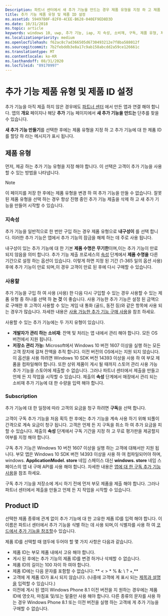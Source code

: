 ```yaml
---
Description: 파트너 센터에서 새 추가 기능을 만드는 경우 제품 유형을 지정 하 고 제품 ID를 할당 해야 합니다.
title: 추가 기능 제품 유형 및 제품 ID 설정
ms.assetid: 59497B0F-82F0-4CEE-B628-040EF9ED8D3D
ms.date: 10/31/2018
ms.topic: article
keywords: windows 10, uwp, 추가 기능, iap, 지 속성, 소비재, 구독, 제품 유형, 제품 id, 앱 내 구매, 앱 내 제품
ms.localizationpriority: medium
ms.openlocfilehash: f62ac8c7ad366505d6730493212e7f8ba588012f
ms.sourcegitcommit: 7b2febddb3e8a17c9ab158abcdd2a59ce126661c
ms.translationtype: MT
ms.contentlocale: ko-KR
ms.lasthandoff: 08/31/2020
ms.locfileid: "89170997"
---
```

# <a name="set-your-add-on-product-type-and-product-id"></a>추가 기능 제품 유형 및 제품 ID 설정

추가 기능을 아직 제출 하지 않은 경우에도 [파트너 센터](https://partner.microsoft.com/dashboard) 에서 만든 앱과 연결 해야 합니다. 앱의 **개요** 페이지나 해당 **추가** 기능 페이지에서 **새 추가 기능을 만드는** 단추를 찾을 수 있습니다.

**새 추가 기능 만들기**를 선택한 후에는 제품 유형을 지정 하 고 추가 기능에 대 한 제품 ID를 할당 하 라는 메시지가 표시 됩니다.

## <a name="product-type"></a>제품 유형

먼저, 제공 하는 추가 기능 유형을 지정 해야 합니다. 이 선택은 고객이 추가 기능을 사용할 수 있는 방법을 나타냅니다.

> [!NOTE]
> 이 페이지를 저장 한 후에는 제품 유형을 변경 하 여 추가 기능을 만들 수 없습니다. 잘못 된 제품 유형을 선택 하는 경우 항상 진행 중인 추가 기능 제출을 삭제 하 고 새 추가 기능을 만들어 시작할 수 있습니다.

<span id="durable" />

### <a name="durable"></a>지속성

추가 기능을 일반적으로 한 번만 구입 하는 경우 제품 유형으로 **내구성이** 를 선택 합니다. 이러한 추가 기능은 앱에서 추가 기능의 잠금을 해제 하는 데 주로 사용 됩니다.

내구성이 있는 추가 기능에 대 한 기본 **제품 수명은** **무기한**이며,이는 추가 기능이 만료 되지 않음을 의미 합니다. 추가 기능 제출 프로세스의 [속성](enter-add-on-properties.md) 단계에서 **제품 수명을** 다른 기간으로 설정 하는 옵션이 있습니다. 이렇게 하면 지정 된 기간 (1-365 일의 옵션 사용) 후에 추가 기능이 만료 되며,이 경우 고객이 만료 된 후에 다시 구매할 수 있습니다.

### <a name="consumable"></a>사용할

추가 기능을 구입 하 여 사용 (사용) 한 다음 다시 구입할 수 있는 경우 사용할 수 있는 제품 유형 중 하나를 선택 하 **는 것** 이 좋습니다. 사용 가능한 추가 기능은 설정 된 금액으로 구매한 후 고객이 사용할 수 있는 게임 내 통화 (골드, 동전 등)와 같은 항목에 사용 되는 경우가 많습니다. 자세한 내용은 [사용 가능한 추가 기능 구매 사용](../monetize/enable-consumable-add-on-purchases.md)을 참조 하세요.

사용할 수 있는 추가 기능에는 두 가지 유형이 있습니다.
- **개발자가 관리 하는 소비재**: 잔액 및 처리는 앱 내에서 관리 해야 합니다. 모든 OS 버전에서 지원 됩니다.
- **저장소 관리 가능:** Microsoft에서 Windows 10 버전 1607 이상을 실행 하는 모든 고객 장치에 걸쳐 잔액을 추적 합니다. 이전 버전의 OS에서는 지원 되지 않습니다. 이 옵션을 사용 하려면 Windows 10 SDK 버전 14393 이상을 사용 하 여 부모 제품을 컴파일해야 합니다. 또한 상위 제품이 게시 될 때까지 스토어 관리 사용 가능 추가 기능을 스토어에 제출할 수 없습니다. 그러나 파트너 센터에서 제출을 만들고 언제 든 지 작업을 시작할 수 있습니다. 제출의 **속성** 단계에서 매장에서 관리 되는 소비재 추가 기능에 대 한 수량을 입력 해야 합니다.

### <a name="subscription"></a>Subscription

추가 기능에 대 한 일정에 따라 고객의 요금을 청구 하려면 **구독**을 선택 합니다.

고객이 구독 추가 기능을 처음 획득 한 후에는 추가 기능을 계속 사용 하기 위해 되풀이 간격으로 계속 요금이 청구 됩니다. 고객은 언제 든 지 구독을 취소 하 여 추가 요금을 피할 수 있습니다. 제출의 **속성** 단계에서 구독 기간을 지정 하 고 무료 평가판을 제공할지 여부를 지정 해야 합니다.

구독 추가 기능은 Windows 10 버전 1607 이상을 실행 하는 고객에 대해서만 지원 됩니다. 부모 앱은 Windows 10 SDK 버전 14393 이상을 사용 하 여 컴파일되어야 하며, windows. **ApplicationModel. store** 네임 스페이스 대신 **windows. store** 네임 스페이스의 앱 내 구매 API를 사용 해야 합니다. 자세한 내용은 [앱에 대 한 구독 추가 기능 사용](../monetize/enable-subscription-add-ons-for-your-app.md)을 참조 하세요.

구독 추가 기능을 저장소에 게시 하기 전에 먼저 부모 제품을 제출 해야 합니다. 그러나 파트너 센터에서 제출을 만들고 언제 든 지 작업을 시작할 수 있습니다.

## <a name="product-id"></a>Product ID

선택한 제품 종류에 관계 없이 추가 기능에 대 한 고유한 제품 ID를 입력 해야 합니다. 이 이름은 파트너 센터에서 추가 기능을 식별 하는 데 사용 되며,이 식별자를 사용 하 여 [코드에서 추가 기능을 참조할](../monetize/in-app-purchases-and-trials.md#how-to-use-product-ids-for-add-ons-in-your-code)수 있습니다.

제품 ID를 선택할 때 염두에 두어야 할 몇 가지 사항은 다음과 같습니다.

-   제품 ID는 부모 제품 내에서 고유 해야 합니다.
-   게시 된 후에는 추가 기능의 제품 ID를 변경 하거나 삭제할 수 없습니다.
-   제품 ID의 길이는 100 자이 하 여야 합니다.
-   제품 ID에는 다음 문자를 포함할 수 없습니다: ** &lt; &gt; \* % &: \\ ? +,**
-   고객에 게 제품 ID가 표시 되지 않습니다. (나중에 고객에 게 표시 되는 [제목과 설명을](./create-app-store-listings.md) 입력할 수 있습니다.)
-   이전에 게시 된 앱이 Windows Phone 8.1 이전 버전을 지 원하는 경우에는 제품 ID에 영숫자, 마침표 및/또는 밑줄만 사용 해야 합니다. 다른 종류의 문자를 사용 하는 경우 Windows Phone 8.1 또는 이전 버전을 실행 하는 고객에 게 추가 기능을 구매할 수 없습니다.

 